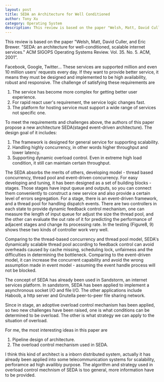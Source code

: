 ```yaml
---
layout: post
title: SEDA an Architecture for Well Conditioned
author: Tony Xu
category: Operating System
description: This review is based on the paper "Welsh, Matt, David Culler, and Eric Brewer. "SEDA an architecture for well-conditioned, scalable internet services." ACM SIGOPS Operating Systems Review. Vol. 35. No. 5. ACM, 2001".
---
```


This review is based on the paper "Welsh, Matt, David Culler, and Eric Brewer. "SEDA: an architecture for well-conditioned, scalable internet services." ACM SIGOPS Operating Systems Review. Vol. 35. No. 5. ACM, 2001".

Facebook, Google, Twitter... These services are supported million and even 10 million users' requests every day. If they want to provide better service, it means they must be designed and implemented to be high availability, robust and responsive. The challenge of satisfying these requirements are

1. The service has become more complex for getting better user experience.
2. For rapid react user's requirement, the service logic changes fast.
3. The platform for hosting service must support a wide range of services not specific one.

To meet the requirements and challenges above, the authors of this paper propose a new architecture SEDA(staged event-driven architecture). The design goal of it includes:

1. The framework is designed for general service for supporting scalability.
2. Handling highly concurrency, in other words higher throughput and lower latency.
3. Supporting dynamic overload control. Even in extreme high load condition, it still can maintain certain throughput.

The SEDA absorbs the merits of others, developing model - thread based concurrency, thread pool and event-driven concurrency. For easy developing and tuning, it has been designed as a set of building blocks - stages. Those stages have input queue and outputs, so you can connect them conveniently to construct a new service and also provide a certain level of errors segregation. For a stage, there is an event-driven framework, and a thread pool for handling dispatch events. There are two controllers in each state to provide dynamic feedback control mechanism, one can measure the length of input queue for adjust the size the thread pool, and the other can evaluate the out rate of it for predicting the performance of adjacent stages and change its processing rate. In the testing (Figure8, 9) shows these two kinds of controller work very well.

Comparing to the thread-based concurrency and thread pool model, SEDA's dynamically scalable thread pool according to feedback control can avoid overheads caused by cache missing, scheduling lock, unfairness and the difficulties in determining the bottleneck. Comparing to the event-driven model, it can increase the concurrent capability and avoid the wrong assumption made in event model - assuming the event handle process will not be blocked.

The concept of SEDA has already been used in Sandstorm, an internet services platform. In sandstorm, SEDA has been applied to implement a asynchronous socket I/O and file I/O. The other applications include Haboob, a http server and Gnutella peer-to-peer file sharing network.

Since in stage, an adoptive overload control mechanism has been applied, so two new challenges have been raised, one is what conditions can be determined to be overload. The other is what strategy we can apply to the situation of overload.

For me, the most interesting ideas in this paper are

1. Pipeline design of architecture.
2. The overload control mechanism used in SEDA.

I think this kind of architect is a inborn distributed system, actually it has already been applied into some telecommunication systems for scalability, perforamce ad high availibiy purpose. The algorithm and strategy used in overload control mechnism of SEDA is too general, more information have to be provided.
